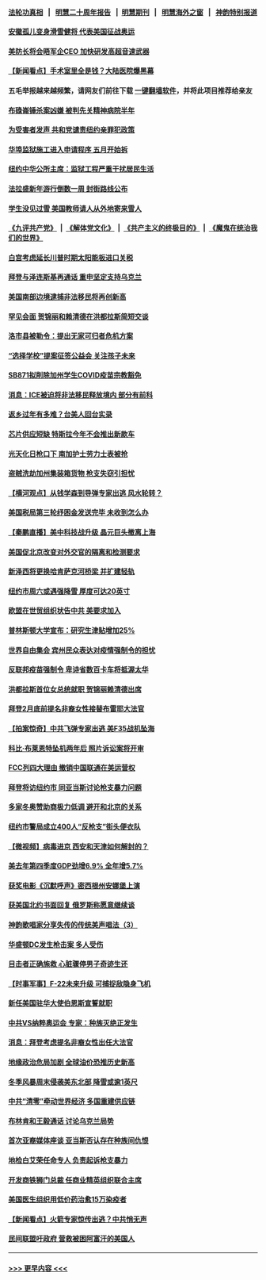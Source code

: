 #### [法轮功真相](https://github.com/gfw-breaker/truth/blob/master/README.md?t=0) &nbsp;&nbsp;|&nbsp;&nbsp; [明慧二十周年报告](https://github.com/gfw-breaker/mh-reports/blob/master/README.md?t=0) &nbsp;&nbsp;|&nbsp;&nbsp;[明慧期刊](https://github.com/gfw-breaker/mh-qikan) &nbsp;&nbsp;|&nbsp;&nbsp; [明慧海外之窗](https://github.com/gfw-breaker/mh-news/blob/master/README.md?t=0) &nbsp;&nbsp;|&nbsp;&nbsp; [神韵特别报道](https://github.com/gfw-breaker/mh-news/blob/master/shenyun.md?t=0)
#### [安徽孤儿变身滑雪健将 代表美国征战奥运](../pages/nsc412/n13535772.md?t=01282201) 
#### [美防长将会晤军企CEO 加快研发高超音速武器](../pages/nsc412/n13535521.md?t=01282201) 
#### [【新闻看点】手术室里全是钱？大陆医院爆黑幕](../pages/nsc412/n13534316.md?t=01282201) 
#### 五毛举报越来越频繁，请网友们前往下载 [一键翻墙软件](https://github.com/gfw-breaker/ssr-accounts)，并将此项目推荐给亲友
#### [布碌崙锤杀案凶嫌 被判先关精神病院半年](../pages/nsc412/n13535092.md?t=01282201) 
#### [为受害者发声 共和党谴责纽约亲罪犯政策](../pages/nsc412/n13535239.md?t=01282201) 
#### [华埠监狱施工进入申请程序 五月开始拆](../pages/nsc412/n13535336.md?t=01282201) 
#### [纽约中华公所主席：监狱工程严重干扰居民生活](../pages/nsc412/n13535330.md?t=01282201) 
#### [法拉盛新年游行倒数一周 封街路线公布](../pages/nsc412/n13535100.md?t=01282201) 
#### [学生没见过雪 美国教师请人从外地寄来雪人](../pages/nsc412/n13535206.md?t=01282201) 
#### [《九评共产党》](https://github.com/begood0513/9ping.md/blob/master/README.md) &nbsp;|&nbsp; [《解体党文化》](../../../../jtdwh.md/blob/master/README.md)  &nbsp;|&nbsp; [《共产主义的终极目的》](../../../../gczydzjmd.md/blob/master/README.md) &nbsp;|&nbsp; [《魔鬼在统治我们的世界》](../../../../mgztzwmdsj.md/blob/master/README.md) 
#### [白宫考虑延长川普时期太阳能板进口关税](../pages/nsc412/n13534409.md?t=01282201) 
#### [拜登与泽连斯基再通话 重申坚定支持乌克兰](../pages/nsc412/n13535021.md?t=01282201) 
#### [美国南部边境逮捕非法移民将再创新高](../pages/nsc412/n13534990.md?t=01282201) 
#### [罕见会面 贺锦丽和赖清德在洪都拉斯简短交谈](../pages/nsc412/n13535120.md?t=01282201) 
#### [洛市县被勒令：提出无家可归者危机方案](../pages/nsc412/n13535304.md?t=01282201) 
#### [“选择学校”提案征签公益会 关注孩子未来](../pages/nsc412/n13535226.md?t=01282201) 
#### [SB871拟削除加州学生COVID疫苗宗教豁免](../pages/nsc412/n13535168.md?t=01282201) 
#### [消息：ICE被迫将非法移民释放境内 部分有前科](../pages/nsc412/n13534703.md?t=01282201) 
#### [返乡过年有多难？台美人回台实录](../pages/nsc412/n13535138.md?t=01282201) 
#### [芯片供应短缺 特斯拉今年不会推出新款车](../pages/nsc412/n13535082.md?t=01282201) 
#### [光天化日枪口下 南加护士劳力士表被抢](../pages/nsc412/n13534994.md?t=01282201) 
#### [盗贼洗劫加州集装箱货物 枪支失窃引担忧](../pages/nsc412/n13534423.md?t=01282201) 
#### [【横河观点】从钱学森到导弹专家出逃 风水轮转？](../pages/nsc412/n13534785.md?t=01282201) 
#### [美国税局第三轮纾困金发送完毕 未收到怎么办](../pages/nsc412/n13534827.md?t=01282201) 
#### [【秦鹏直播】美中科技战升级 晶元巨头撤离上海](../pages/nsc412/n13534693.md?t=01282201) 
#### [美国促北京改变对外交官的隔离和检测要求](../pages/nsc412/n13534737.md?t=01282201) 
#### [新泽西将更换哈肯萨克河桥梁 并扩建轻轨](../pages/nsc412/n13534518.md?t=01282201) 
#### [纽约市周六或遇强降雪 厚度可达20英寸](../pages/nsc412/n13534297.md?t=01282201) 
#### [欧盟在世贸组织状告中共 美要求加入](../pages/nsc412/n13534577.md?t=01282201) 
#### [普林斯顿大学宣布：研究生津贴增加25%](../pages/nsc412/n13534453.md?t=01282201) 
#### [世界自由集会 宾州民众表达对疫情强制令的担忧](../pages/nsc412/n13534549.md?t=01282201) 
#### [反联邦疫苗强制令 卑诗省数百卡车将抵渥太华](../pages/nsc412/n13531804.md?t=01282201) 
#### [洪都拉斯首位女总统就职 贺锦丽赖清德出席](../pages/nsc412/n13534372.md?t=01282201) 
#### [拜登2月底前提名非裔女性接替布雷耶大法官](../pages/nsc412/n13534384.md?t=01282201) 
#### [【拍案惊奇】中共飞弹专家出逃 美F35战机坠海](../pages/nsc412/n13533906.md?t=01282201) 
#### [科比‧布莱恩特坠机两年后 照片诉讼案将开审](../pages/nsc412/n13534379.md?t=01282201) 
#### [FCC列四大理由 撤销中国联通在美运营权](../pages/nsc412/n13534275.md?t=01282201) 
#### [拜登将访纽约市 同亚当斯讨论枪支暴力问题](../pages/nsc412/n13532526.md?t=01282201) 
#### [多家冬奥赞助商极力低调 避开和北京的关系](../pages/nsc412/n13534154.md?t=01282201) 
#### [纽约市警局成立400人“反枪支”街头便衣队](../pages/nsc412/n13532520.md?t=01282201) 
#### [【微视频】病毒进京 西安和天津如何解封的？](../pages/nsc412/n13533986.md?t=01282201) 
#### [美去年第四季度GDP劲增6.9% 全年增5.7%](../pages/nsc412/n13534179.md?t=01282201) 
#### [获奖电影《沉默呼声》密西根州安娜堡上演](../pages/nsc412/n13532838.md?t=01282201) 
#### [获美国北约书面回复 俄罗斯称愿意继续谈](../pages/nsc412/n13533598.md?t=01282201) 
#### [神韵歌唱家分享失传的传统美声唱法（3）](../pages/nsc412/n13532075.md?t=01282201) 
#### [华盛顿DC发生枪击案 多人受伤](../pages/nsc412/n13533936.md?t=01282201) 
#### [目击者正确施救 心脏骤停男子奇迹生还](../pages/nsc412/n13532697.md?t=01282201) 
#### [【时事军事】F-22未来升级 可捕捉敌隐身飞机](../pages/nsc412/n13531675.md?t=01282201) 
#### [新任美国驻华大使伯恩斯宣誓就职](../pages/nsc412/n13533597.md?t=01282201) 
#### [中共VS纳粹奥运会 专家：种族灭绝正发生](../pages/nsc412/n13533314.md?t=01282201) 
#### [消息：拜登考虑提名非裔女性出任大法官](../pages/nsc412/n13532742.md?t=01282201) 
#### [地缘政治危局加剧 全球油价恐推历史新高](../pages/nsc412/n13528819.md?t=01282201) 
#### [冬季风暴周末侵袭美东北部 降雪或逾1英尺](../pages/nsc412/n13532704.md?t=01282201) 
#### [中共“清零”牵动世界经济 多国重建供应链](../pages/nsc412/n13532707.md?t=01282201) 
#### [布林肯和王毅通话 讨论乌克兰局势](../pages/nsc412/n13532679.md?t=01282201) 
#### [首次亚裔媒体座谈 亚当斯否认存在种族间仇恨](../pages/nsc412/n13532537.md?t=01282201) 
#### [地检白艾荣任命专人 负责起诉枪支暴力](../pages/nsc412/n13532515.md?t=01282201) 
#### [开发商铁狮门总裁 任商业精英组织联合主席](../pages/nsc412/n13532530.md?t=01282201) 
#### [美国医生组织用低价药治愈15万染疫者](../pages/nsc412/n13532276.md?t=01282201) 
#### [【新闻看点】火箭专家惊传出逃？中共悄无声](../pages/nsc412/n13531755.md?t=01282201) 
#### [民间联盟吁政府 营救被困阿富汗的美国人](../pages/nsc412/n13532363.md?t=01282201) 

----
#### [ >>> 更早内容 <<< ](../indexes/nsc412-earlier.md)
